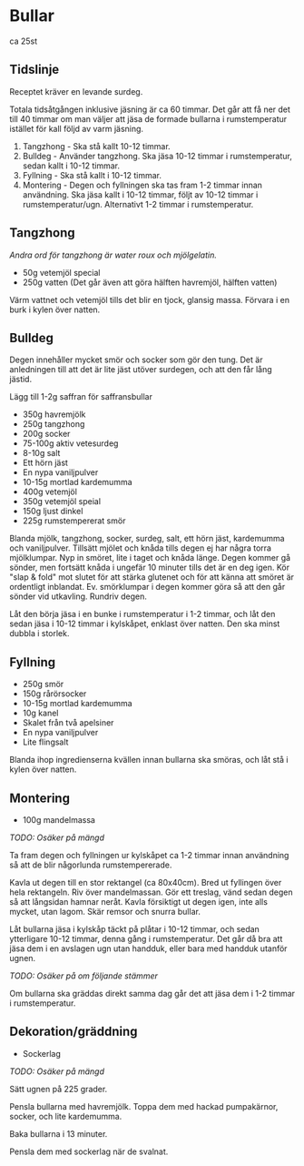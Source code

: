 # Bullar

ca 25st

## Tidslinje

Receptet kräver en levande surdeg.

Totala tidsåtgången inklusive jäsning är ca 60 timmar. Det går att få ner det
till 40 timmar om man väljer att jäsa de formade bullarna i rumstemperatur
istället för kall följd av varm jäsning.

1. Tangzhong - Ska stå kallt 10-12 timmar.
2. Bulldeg -  Använder tangzhong. Ska jäsa 10-12 timmar i rumstemperatur, sedan
   kallt i 10-12 timmar.
3. Fyllning - Ska stå kallt i 10-12 timmar.
4. Montering - Degen och fyllningen ska tas fram 1-2 timmar innan användning.
   Ska jäsa kallt i 10-12 timmar, följt av 10-12 timmar i rumstemperatur/ugn.
   Alternativt 1-2 timmar i rumstemperatur.

## Tangzhong

_Andra ord för tangzhong är water roux och mjölgelatin._

- 50g vetemjöl special
- 250g vatten (Det går även att göra hälften havremjöl, hälften vatten)

Värm vattnet och vetemjöl tills det blir en tjock, glansig massa. Förvara i en
burk i kylen över natten.

## Bulldeg

Degen innehåller mycket smör och socker som gör den tung. Det är anledningen
till att det är lite jäst utöver surdegen, och att den får lång jästid.

Lägg till 1-2g saffran för saffransbullar

- 350g havremjölk
- 250g tangzhong
- 200g socker
- 75-100g aktiv vetesurdeg
- 8-10g salt
- Ett hörn jäst
- En nypa vaniljpulver
- 10-15g mortlad kardemumma
- 400g vetemjöl
- 350g vetemjöl speial
- 150g ljust dinkel
- 225g rumstempererat smör

Blanda mjölk, tangzhong, socker, surdeg, salt, ett hörn jäst, kardemumma och
vaniljpulver. Tillsätt mjölet och knåda tills degen ej har några torra
mjölklumpar. Nyp in smöret, lite i taget och knåda länge. Degen kommer gå
sönder, men fortsätt knåda i ungefär 10 minuter tills det är en deg igen. Kör
"slap & fold" mot slutet för att stärka glutenet och för att känna att smöret är
ordentligt inblandat. Ev. smörklumpar i degen kommer göra så att den går sönder
vid utkavling. Rundriv degen.

Låt den börja jäsa i en bunke i rumstemperatur i 1-2 timmar, och låt den sedan
jäsa i 10-12 timmar i kylskåpet, enklast över natten. Den ska minst dubbla i
storlek.

## Fyllning

- 250g smör
- 150g rårörsocker
- 10-15g mortlad kardemumma
- 10g kanel
- Skalet från två apelsiner
- En nypa vaniljpulver
- Lite flingsalt

Blanda ihop ingredienserna kvällen innan bullarna ska smöras, och låt stå i
kylen över natten.

## Montering

- 100g mandelmassa

_TODO: Osäker på mängd_

Ta fram degen och fyllningen ur kylskåpet ca 1-2 timmar innan användning så att
de blir någorlunda rumstempererade.

Kavla ut degen till en stor rektangel (ca 80x40cm). Bred ut fyllingen över hela
rektangeln. Riv över mandelmassan. Gör ett treslag, vänd sedan degen så att
långsidan hamnar neråt. Kavla försiktigt ut degen igen, inte alls mycket, utan
lagom. Skär remsor och snurra bullar.

Låt bullarna jäsa i kylskåp täckt på plåtar i 10-12 timmar, och sedan
ytterligare 10-12 timmar, denna gång i rumstemperatur. Det går då bra att jäsa
dem i en avslagen ugn utan handduk, eller bara med handduk utanför ugnen.

_TODO: Osäker på om följande stämmer_

Om bullarna ska gräddas direkt samma dag går det att jäsa dem i 1-2 timmar i
rumstemperatur.

## Dekoration/gräddning

- Sockerlag

_TODO: Osäker på mängd_

Sätt ugnen på 225 grader.

Pensla bullarna med havremjölk. Toppa dem med hackad pumpakärnor, socker, och
lite kardemumma.

Baka bullarna i 13 minuter.

Pensla dem med sockerlag när de svalnat.

